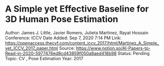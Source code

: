 # A Simple yet Effective Baseline for 3D Human Pose Estimation

Author: James J. Little, Javier Romero, Julieta Martinez, Rayat Hossain
Conference: ICCV
Date Added: Sep 7, 2020 7:14 PM
Link: https://openaccess.thecvf.com/content_iccv_2017/html/Martinez_A_Simple_yet_ICCV_2017_paper.html
Source: https://www.notion.so/AI-Papers-to-Read-in-2020-5977476ed8cd43859f050a8aed418b98
Status: Pending
Topic: CV , Pose Estimation
Year: 2017
